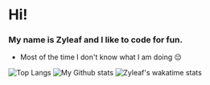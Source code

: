 # Hi!
### My name is Zyleaf and I like to code for fun. 

* Most of the time I don't know what I am doing 😔

![Top Langs](https://github-readme-stats.vercel.app/api/top-langs/?username=zyleaf&layout=compact)
![My Github stats](https://github-readme-stats.vercel.app/api?username=zyleaf&show_icons=true&count_private=true&theme=dark)
![Zyleaf's wakatime stats](https://github-readme-stats.vercel.app/api/wakatime?username=Zyleaf&&layout=compact)
